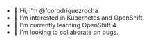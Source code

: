 - 👋 Hi, I’m @fcorodriguezrocha
- 👀 I’m interested in Kubernetes and OpenShift.
- 🌱 I’m currently learning OpenShift 4.
- 💞️ I’m looking to collaborate on bugs.

<!---
fcorodriguezrocha/fcorodriguezrocha is a ✨ special ✨ repository because its `README.md` (this file) appears on your GitHub profile.
You can click the Preview link to take a look at your changes.
--->
